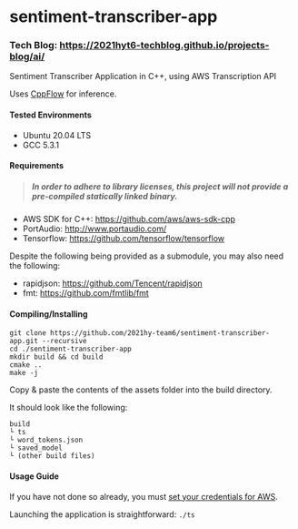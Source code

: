 # sentiment-transcriber-app
### Tech Blog: https://2021hyt6-techblog.github.io/projects-blog/ai/
Sentiment Transcriber Application in C++, using AWS Transcription API

Uses [CppFlow](https://github.com/serizba/cppflow) for inference.

#### Tested Environments
- Ubuntu 20.04 LTS
- GCC 5.3.1

#### Requirements
> ##### In order to adhere to library licenses, this project will not provide a pre-compiled statically linked binary.
- AWS SDK for C++: https://github.com/aws/aws-sdk-cpp
- PortAudio: http://www.portaudio.com/
- Tensorflow: https://github.com/tensorflow/tensorflow

Despite the following being provided as a submodule, you may also need the following:
- rapidjson: https://github.com/Tencent/rapidjson
- fmt: https://github.com/fmtlib/fmt

#### Compiling/Installing
```
git clone https://github.com/2021hy-team6/sentiment-transcriber-app.git --recursive
cd ./sentiment-transcriber-app
mkdir build && cd build
cmake ..
make -j
```

Copy & paste the contents of the assets folder into the build directory.

It should look like the following:
```
build
└ ts
└ word_tokens.json
└ saved_model
└ (other build files)
```

#### Usage Guide
If you have not done so already, you must [set your credentials for AWS](https://docs.aws.amazon.com/sdk-for-cpp/v1/developer-guide/credentials.html).

Launching the application is straightforward: `./ts`


